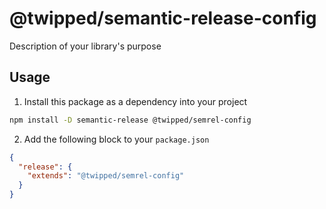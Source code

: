 # @twipped/semantic-release-config

Description of your library's purpose

## Usage

1. Install this package as a dependency into your project
```sh
npm install -D semantic-release @twipped/semrel-config
```

2. Add the following block to your `package.json`
```json
{
  "release": {
    "extends": "@twipped/semrel-config"
  }
}
```
